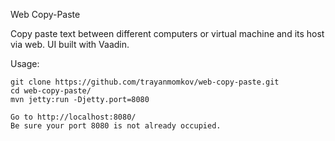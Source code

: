 Web Copy-Paste

Copy paste text between different computers or virtual machine and its host via web.
UI built with Vaadin.

Usage:

    git clone https://github.com/trayanmomkov/web-copy-paste.git
    cd web-copy-paste/
    mvn jetty:run -Djetty.port=8080
    
    Go to http://localhost:8080/
    Be sure your port 8080 is not already occupied.

